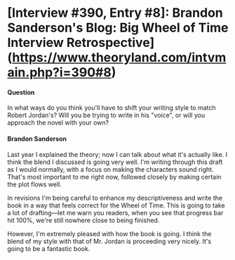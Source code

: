 # [Interview #390, Entry #8]: Brandon Sanderson's Blog: Big Wheel of Time Interview Retrospective](https://www.theoryland.com/intvmain.php?i=390#8)

#### Question

In what ways do you think you'll have to shift your writing style to match Robert Jordan's? Will you be trying to write in his "voice", or will you approach the novel with your own?

#### Brandon Sanderson

Last year I explained the theory; now I can talk about what it's actually like. I think the blend I discussed is going very well. I'm writing through this draft as I would normally, with a focus on making the characters sound right. That's most important to me right now, followed closely by making certain the plot flows well.

In revisions I'm being careful to enhance my descriptiveness and write the book in a way that feels correct for the Wheel of Time. This is going to take a lot of drafting—let me warn you readers, when you see that progress bar hit 100%, we're still nowhere close to being finished.

However, I'm extremely pleased with how the book is going. I think the blend of my style with that of Mr. Jordan is proceeding very nicely. It's going to be a fantastic book.

